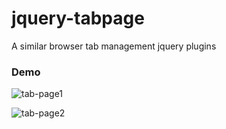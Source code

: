 jquery-tabpage
==============

A similar browser tab management jquery plugins


### Demo

![tab-page1](http://39.108.170.146/assets/images/tabpage-1.png)

![tab-page2](http://39.108.170.146/assets/images/tabpage-2.png)

